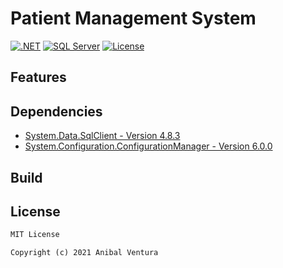 # Patient Management System

[![.NET](https://img.shields.io/static/v1?label=.NET&message=3.1&color=purple)](https://dotnet.microsoft.com)
[![SQL Server](https://img.shields.io/static/v1?label=SQL%20Server&message=15.0.2&color=CC2927)](https://dotnet.microsoft.com)
[![License](https://img.shields.io/static/v1?label=License&message=MIT&color=blue)](LICENCE.md)

## Features

## Dependencies

- [System.Data.SqlClient - Version 4.8.3](https://www.nuget.org/packages/System.Data.SqlClient)
- [System.Configuration.ConfigurationManager - Version 6.0.0](https://www.nuget.org/packages/System.Configuration.ConfigurationManager/)

## Build

## License

```xml
MIT License

Copyright (c) 2021 Anibal Ventura
```
